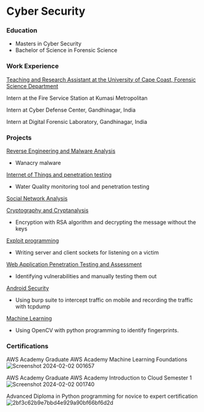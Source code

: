 # Cyber Security

### Education
- Masters in Cyber Security
- Bachelor of Science in Forensic Science

### Work Experience
[Teaching and Research Assistant at the University of Cape Coast, Forensic Science Department]()

Intern at the Fire Service Station at Kumasi Metropolitan

Intern at Cyber Defense Center, Gandhinagar, India

Intern at Digital Forensic Laboratory, Gandhinagar, India

### Projects
[Reverse Engineering and Malware Analysis]() 
- Wanacry malware

[Internet of Things and penetration testing]()
- Water Quality monitoring tool and penetration testing

[Social Network Analysis](https://ewill5.github.io/social_network_project/)

[Cryptography and Cryptanalysis]()
- Encryption with RSA algorithm and decrypting the message without the keys

[Exploit programming]()
- Writing server and client sockets for listening on a victim

[Web Application Penetration Testing and Assessment]()
- Identifying vulnerabilities and manually testing them out

[Android Security]() 
- Using burp suite to intercept traffic on mobile and recording the traffic with tcpdump

[Machine Learning](https://ewill5.github.io/Fingerprint-comparison/) 
- Using OpenCV with python programming to identify fingerprints.

### Certifications
AWS Academy Graduate
AWS Academy Machine Learning Foundations<br>
![Screenshot 2024-02-02 001657](https://github.com/ewill5/portfolio/assets/119075299/e3b0a1d4-3daa-4dae-902b-28d9d6d67bab)


AWS Academy Graduate
AWS Academy Introduction to Cloud Semester 1<br>
![Screenshot 2024-02-02 001740](https://github.com/ewill5/portfolio/assets/119075299/48e4c2be-eecf-4f5a-bcb4-e7221f0dd5f7)


Advanced Diploma in Python programming for novice to expert certification<br>
![2bf3c62b9e7bbd4e929a90bf66bf6d2d](https://github.com/ewill5/portfolio/assets/119075299/92a244bd-e8db-470d-9ffe-22abd84d7ff1)
